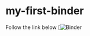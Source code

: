 # my-first-binder
Follow the link below
[![Binder](https://notebooks.gesis.org/binder/jupyter/user/juanvesga-my-first-binder-aizmj2jp/lab)


